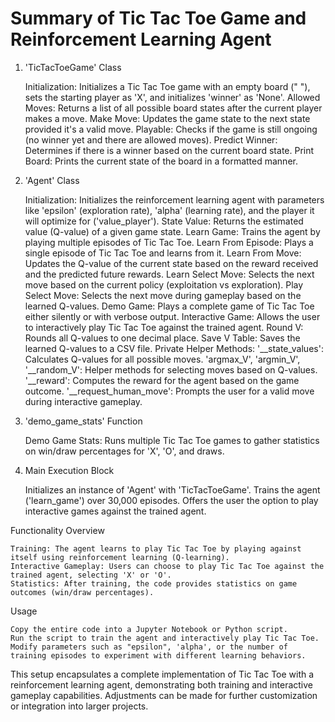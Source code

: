 # Summary of Tic Tac Toe Game and Reinforcement Learning Agent

1. 'TicTacToeGame' Class

    Initialization: Initializes a Tic Tac Toe game with an empty board (" "), sets the starting player as 'X', and initializes 'winner' as 'None'.
    Allowed Moves: Returns a list of all possible board states after the current player makes a move.
    Make Move: Updates the game state to the next state provided it's a valid move.
    Playable: Checks if the game is still ongoing (no winner yet and there are allowed moves).
    Predict Winner: Determines if there is a winner based on the current board state.
    Print Board: Prints the current state of the board in a formatted manner.

2. 'Agent' Class

    Initialization: Initializes the reinforcement learning agent with parameters like 'epsilon' (exploration rate), 'alpha' (learning rate), and the player it will optimize for ('value_player').
    State Value: Returns the estimated value (Q-value) of a given game state.
    Learn Game: Trains the agent by playing multiple episodes of Tic Tac Toe.
    Learn From Episode: Plays a single episode of Tic Tac Toe and learns from it.
    Learn From Move: Updates the Q-value of the current state based on the reward received and the predicted future rewards.
    Learn Select Move: Selects the next move based on the current policy (exploitation vs exploration).
    Play Select Move: Selects the next move during gameplay based on the learned Q-values.
    Demo Game: Plays a complete game of Tic Tac Toe either silently or with verbose output.
    Interactive Game: Allows the user to interactively play Tic Tac Toe against the trained agent.
    Round V: Rounds all Q-values to one decimal place.
    Save V Table: Saves the learned Q-values to a CSV file.
    Private Helper Methods:
        '__state_values': Calculates Q-values for all possible moves.
        'argmax_V', 'argmin_V', '__random_V': Helper methods for selecting moves based on Q-values.
        '__reward': Computes the reward for the agent based on the game outcome.
        '__request_human_move': Prompts the user for a valid move during interactive gameplay.

3. 'demo_game_stats' Function

    Demo Game Stats: Runs multiple Tic Tac Toe games to gather statistics on win/draw percentages for 'X', 'O', and draws.

4. Main Execution Block

    Initializes an instance of 'Agent' with 'TicTacToeGame'.
    Trains the agent ('learn_game') over 30,000 episodes.
    Offers the user the option to play interactive games against the trained agent.

Functionality Overview

    Training: The agent learns to play Tic Tac Toe by playing against itself using reinforcement learning (Q-learning).
    Interactive Gameplay: Users can choose to play Tic Tac Toe against the trained agent, selecting 'X' or 'O'.
    Statistics: After training, the code provides statistics on game outcomes (win/draw percentages).

Usage

    Copy the entire code into a Jupyter Notebook or Python script.
    Run the script to train the agent and interactively play Tic Tac Toe.
    Modify parameters such as "epsilon", 'alpha', or the number of training episodes to experiment with different learning behaviors.

This setup encapsulates a complete implementation of Tic Tac Toe with a reinforcement learning agent, demonstrating both training and interactive gameplay capabilities. Adjustments can be made for further customization or integration into larger projects.
